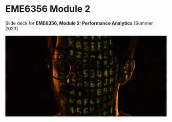 # EME6356 Module 2

Slide deck for **EME6356, Module 2: Performance Analytics** (Summer 2023)

![](img/2-personal-data.jpg)
